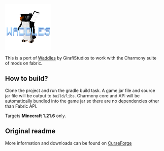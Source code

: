 ![](https://raw.githubusercontent.com/GirafiStudios/Waddles/refs/heads/master/common/src/main/resources/assets/waddles/logo.png)

This is a port of [Waddles](https://github.com/GirafiStudios/Waddles) by GirafiStudios to work with the Charmony suite of mods on fabric.

## How to build?

Clone the project and run the gradle build task. A game jar file and source jar file will be output to `build/libs`. 
Charmony core and API will be automatically bundled into the game jar so there are no dependencies other than Fabric API.

Targets **Minecraft 1.21.6** only.

## Original readme

More information and downloads can be found on [CurseForge](https://minecraft.curseforge.com/projects/waddles)